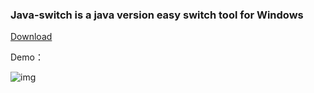 ### Java-switch is a java version easy switch tool for Windows 

[Download](https://github.com/jingxiang/java-switch/releases)

Demo：

![img](https://i.imgur.com/xcJSGxK.png)